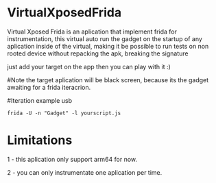 # VirtualXposedFrida
Virtual Xposed Frida is an aplication that implement frida for instrumentation, this virtual auto run the gadget on the startup of any aplication inside of the virtual, making it be possible to run tests on non rooted device without repacking the apk, breaking the signature 

just add your target on the app then you can play with it :)

#Note
the target aplication will be black screen, because its the gadget awaiting for a frida iteracrion.

#Iteration example
usb
```
frida -U -n "Gadget" -l yourscript.js
```

# Limitations
1 - this aplication only support arm64 for now.

2 - you can only instrumentate one aplication per time.
